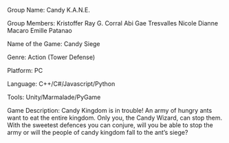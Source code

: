﻿Group Name:	Candy K.A.N.E.
	
Group Members:	      Kristoffer Ray G. Corral
                    	Abi Gae Tresvalles
                    	Nicole Dianne Macaro
                    	Emille Patanao
	
Name of the Game:	    Candy Siege
	
Genre:	              Action (Tower Defense)
	
Platform:	            PC
	
Language:	            C++/C#/Javascript/Python
	
Tools:	              Unity/Marmalade/PyGame
	
Game Description:	    Candy Kingdom is in trouble! An army of hungry ants want to eat the entire kingdom. Only you, the Candy Wizard, can stop them. With the sweetest defences you can conjure, will you be able to stop the army or will the people of candy kingdom fall to the ant’s siege?

